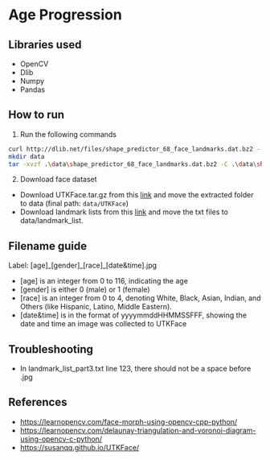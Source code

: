 # Age Progression

## Libraries used

- OpenCV
- Dlib
- Numpy
- Pandas

## How to run

1. Run the following commands

```sh
curl http://dlib.net/files/shape_predictor_68_face_landmarks.dat.bz2 --output .\data\shape_predictor_68_face_landmarks.dat.bz2
mkdir data
tar -xvzf .\data\shape_predictor_68_face_landmarks.dat.bz2 -C .\data\shape_predictor_68_face_landmarks.dat
```

2. Download face dataset

- Download UTKFace.tar.gz from this [link](https://drive.google.com/drive/folders/0BxYys69jI14kU0I1YUQyY1ZDRUE?usp=sharing) and move the extracted folder to data (final path: `data/UTKFace`)
- Download landmark lists from this [link](https://drive.google.com/open?id=0BxYys69jI14kS1lmbW1jbkFHaW8) and move the txt files to data/landmark_list.

## Filename guide

Label: [age]\_[gender]\_[race]\_[date&time].jpg

- [age] is an integer from 0 to 116, indicating the age
- [gender] is either 0 (male) or 1 (female)
- [race] is an integer from 0 to 4, denoting White, Black, Asian, Indian, and Others (like Hispanic, Latino, Middle Eastern).
- [date&time] is in the format of yyyymmddHHMMSSFFF, showing the date and time an image was collected to UTKFace

## Troubleshooting

- In landmark_list_part3.txt line 123, there should not be a space before .jpg

## References

- https://learnopencv.com/face-morph-using-opencv-cpp-python/
- https://learnopencv.com/delaunay-triangulation-and-voronoi-diagram-using-opencv-c-python/
- https://susanqq.github.io/UTKFace/

